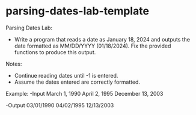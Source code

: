 # parsing-dates-lab-template
Parsing Dates Lab:
- Write a program that reads a date as January 18, 2024 and outputs the date formatted as MM/DD/YYYY (01/18/2024). Fix the provided functions to produce this output.

Notes:
- Continue reading dates until -1 is entered.
- Assume the dates entered are correctly formatted.

Example:
-Input
March 1, 1990
April 2, 1995
December 13, 2003

-Output
03/01/1990
04/02/1995
12/13/2003
